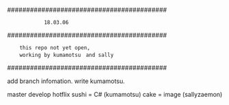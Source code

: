 ##########################################

	            18.03.06

##########################################

		this repo not yet open,
		working by kumamotsu　and sally

##########################################

 add branch infomation. write kumamotsu.

 master
 develop
 hotflix
 sushi = C# (kumamotsu)
 cake = image (sallyzaemon)
